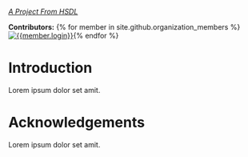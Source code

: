 *[A Project From HSDL](https://hsdl.github.io/)*

**Contributors:** {% for member in site.github.organization_members %}[![{{member.login}}]({{member.avatar_url}}&s=32)]({{member.html_url}}){% endfor %}

# Introduction
Lorem ipsum dolor set amit.

# Acknowledgements
Lorem ipsum dolor set amit.
